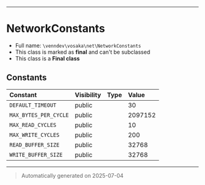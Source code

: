 ***

# NetworkConstants





* Full name: `\venndev\vosaka\net\NetworkConstants`
* This class is marked as **final** and can't be subclassed
* This class is a **Final class**


## Constants

| Constant | Visibility | Type | Value |
|:---------|:-----------|:-----|:------|
|`DEFAULT_TIMEOUT`|public| |30|
|`MAX_BYTES_PER_CYCLE`|public| |2097152|
|`MAX_READ_CYCLES`|public| |10|
|`MAX_WRITE_CYCLES`|public| |200|
|`READ_BUFFER_SIZE`|public| |32768|
|`WRITE_BUFFER_SIZE`|public| |32768|




***
> Automatically generated on 2025-07-04
